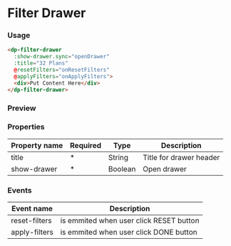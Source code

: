 # Filter Drawer

### Usage

```HTML
<dp-filter-drawer
  :show-drawer.sync="openDrawer"
  :title="32 Plans"
  @resetFilters="onResetFilters"
  @applyFilters="onApplyFilters">
  <div>Put Content Here</div>
</dp-filter-drawer>
```

### Preview

<!-- STORY -->

### Properties

| Property name | Required  | Type         | Description         |
| ------------- | --------- | ------------ | ------------------- |
| title         | *         | String       | Title for drawer header  |
| show-drawer   | *         | Boolean      | Open drawer |

### Events

| Event name          | Description                      |
| ------------------- | -------------------------------- |
| reset-filters       | is emmited when user click RESET button |
| apply-filters       | is emmited when user click DONE button |

